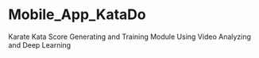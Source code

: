 # Mobile_App_KataDo
 Karate Kata Score Generating and Training Module Using Video Analyzing and Deep Learning
